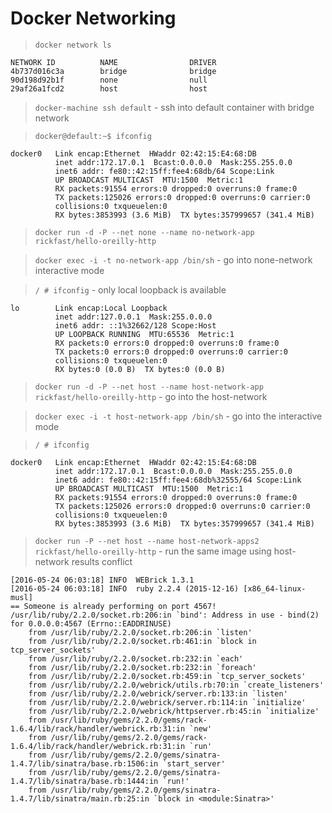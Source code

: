 # Docker Networking

> `docker network ls`

```
NETWORK ID          NAME                DRIVER
4b737d016c3a        bridge              bridge              
90d198d92b1f        none                null                
29af26a1fcd2        host                host  
```

> `docker-machine ssh default` - ssh into default container with bridge network

> `docker@default:~$ ifconfig` 

```
docker0   Link encap:Ethernet  HWaddr 02:42:15:E4:68:DB  
          inet addr:172.17.0.1  Bcast:0.0.0.0  Mask:255.255.0.0
          inet6 addr: fe80::42:15ff:fee4:68db/64 Scope:Link
          UP BROADCAST MULTICAST  MTU:1500  Metric:1
          RX packets:91554 errors:0 dropped:0 overruns:0 frame:0
          TX packets:125026 errors:0 dropped:0 overruns:0 carrier:0
          collisions:0 txqueuelen:0 
          RX bytes:3853993 (3.6 MiB)  TX bytes:357999657 (341.4 MiB)
```

> `docker run -d -P --net none --name no-network-app rickfast/hello-oreilly-http`

> `docker exec -i -t no-network-app /bin/sh` - go into none-network interactive mode

> `/ # ifconfig` - only local loopback is available

```
lo        Link encap:Local Loopback  
          inet addr:127.0.0.1  Mask:255.0.0.0
          inet6 addr: ::1%32662/128 Scope:Host
          UP LOOPBACK RUNNING  MTU:65536  Metric:1
          RX packets:0 errors:0 dropped:0 overruns:0 frame:0
          TX packets:0 errors:0 dropped:0 overruns:0 carrier:0
          collisions:0 txqueuelen:0 
          RX bytes:0 (0.0 B)  TX bytes:0 (0.0 B)
```

> `docker run -d -P --net host --name host-network-app rickfast/hello-oreilly-http` - go into the host-network

> `docker exec -i -t host-network-app /bin/sh` - go into the interactive mode

> `/ # ifconfig`

```
docker0   Link encap:Ethernet  HWaddr 02:42:15:E4:68:DB  
          inet addr:172.17.0.1  Bcast:0.0.0.0  Mask:255.255.0.0
          inet6 addr: fe80::42:15ff:fee4:68db%32555/64 Scope:Link
          UP BROADCAST MULTICAST  MTU:1500  Metric:1
          RX packets:91554 errors:0 dropped:0 overruns:0 frame:0
          TX packets:125026 errors:0 dropped:0 overruns:0 carrier:0
          collisions:0 txqueuelen:0 
          RX bytes:3853993 (3.6 MiB)  TX bytes:357999657 (341.4 MiB)
```

> `docker run -P --net host --name host-network-apps2 rickfast/hello-oreilly-http` - run the same image using host-network results conflict

```
[2016-05-24 06:03:18] INFO  WEBrick 1.3.1
[2016-05-24 06:03:18] INFO  ruby 2.2.4 (2015-12-16) [x86_64-linux-musl]
== Someone is already performing on port 4567!
/usr/lib/ruby/2.2.0/socket.rb:206:in `bind': Address in use - bind(2) for 0.0.0.0:4567 (Errno::EADDRINUSE)
	from /usr/lib/ruby/2.2.0/socket.rb:206:in `listen'
	from /usr/lib/ruby/2.2.0/socket.rb:461:in `block in tcp_server_sockets'
	from /usr/lib/ruby/2.2.0/socket.rb:232:in `each'
	from /usr/lib/ruby/2.2.0/socket.rb:232:in `foreach'
	from /usr/lib/ruby/2.2.0/socket.rb:459:in `tcp_server_sockets'
	from /usr/lib/ruby/2.2.0/webrick/utils.rb:70:in `create_listeners'
	from /usr/lib/ruby/2.2.0/webrick/server.rb:133:in `listen'
	from /usr/lib/ruby/2.2.0/webrick/server.rb:114:in `initialize'
	from /usr/lib/ruby/2.2.0/webrick/httpserver.rb:45:in `initialize'
	from /usr/lib/ruby/gems/2.2.0/gems/rack-1.6.4/lib/rack/handler/webrick.rb:31:in `new'
	from /usr/lib/ruby/gems/2.2.0/gems/rack-1.6.4/lib/rack/handler/webrick.rb:31:in `run'
	from /usr/lib/ruby/gems/2.2.0/gems/sinatra-1.4.7/lib/sinatra/base.rb:1506:in `start_server'
	from /usr/lib/ruby/gems/2.2.0/gems/sinatra-1.4.7/lib/sinatra/base.rb:1444:in `run!'
	from /usr/lib/ruby/gems/2.2.0/gems/sinatra-1.4.7/lib/sinatra/main.rb:25:in `block in <module:Sinatra>'
```	
